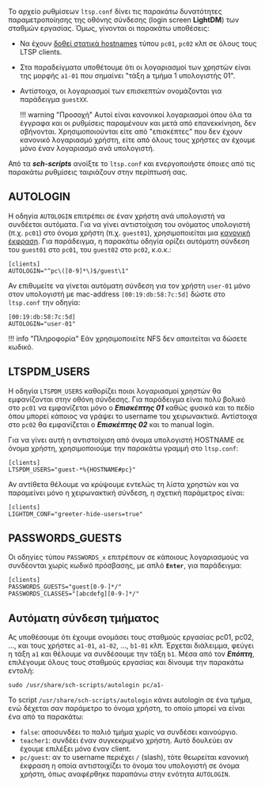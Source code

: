 Το αρχείο ρυθμίσεων `ltsp.conf` δίνει τις παρακάτω δυνατότητες
παραμετροποίησης της οθόνης σύνδεσης (login screen **LightDM**)
των σταθμών εργασίας. Όμως, γίνονται οι παρακάτω υποθέσεις:

  - Να έχουν [δοθεί στατικά hostnames](Στατικά_hostnames.md)
    τύπου `pc01`, `pc02` κλπ σε όλους τους LTSP clients.
  - Στα παραδείγματα υποθέτουμε ότι οι λογαριασμοί των χρηστών είναι της
    μορφής `a1-01` που σημαίνει "τάξη a τμήμα 1 υπολογιστής 01".
  - Αντίστοιχα, οι λογαριασμοί των επισκεπτών ονομάζονται για παράδειγμα
    `guestXX`.

    !!! warning "Προσοχή"
        Αυτοί είναι κανονικοί λογαριασμοί όπου όλα τα
        έγγραφα και οι ρυθμίσεις παραμένουν και μετά από επανεκκίνηση,
        δεν σβήνονται. Χρησιμοποιούνται είτε από "επισκέπτες" που δεν έχουν
        κανονικό λογαριασμό χρήστη, είτε από όλους τους χρήστες αν έχουμε
        μόνο έναν λογαριασμό ανά υπολογιστή.

Από τα ***sch-scripts*** ανοίξτε το `ltsp.conf` και ενεργοποιήστε όποιες από τις
παρακάτω ρυθμίσεις ταιριάζουν στην περίπτωσή σας.

## AUTOLOGIN

Η οδηγία `AUTOLOGIN` επιτρέπει σε έναν χρήστη ανά υπολογιστή να συνδέεται
αυτόματα. Για να γίνει αντιστοίχιση του ονόματος υπολογιστή (π.χ. `pc01`)
στο όνομα χρήστη (π.χ. `guest01`), χρησιμοποιείται μια [κανονική
έκφραση](https://en.wikipedia.org/wiki/Regular_expression). Για
παράδειγμα, η παρακάτω οδηγία ορίζει αυτόματη σύνδεση του `guest01` στο
`pc01`, του `guest02` στο `pc02`, κ.ο.κ.:

```title="ltsp.conf"
[clients]
AUTOLOGIN="^pc\([0-9]*\)$/guest\1"
```

Αν επιθυμείτε να γίνεται αυτόματη σύνδεση για τον χρήστη `user-01` μόνο
στον υπολογιστή με mac-address `[00:19:db:58:7c:5d]` δώστε στο
`ltsp.conf` την οδηγία:

```title="ltsp.conf"
[00:19:db:58:7c:5d]
AUTOLOGIN="user-01"
```

!!! info "Πληροφορία"
    Εάν χρησιμοποιείτε NFS δεν απαιτείται να δώσετε κωδικό.

## LTSPDM_USERS

Η οδηγία `LTSPDM_USERS` καθορίζει ποιοι λογαριασμοί χρηστών θα
εμφανίζονται στην οθόνη σύνδεσης. Για παράδειγμα είναι πολύ
βολικό στο `pc01` να εμφανίζεται μόνο ο ***Επισκέπτης 01*** καθώς φυσικά και
το πεδίο όπου μπορεί κάποιος να γράψει το username του χειρωνακτικά.
Αντίστοιχα στο `pc02` θα εμφανίζεται ο ***Επισκέπτης 02*** και το manual
login.

Για να γίνει αυτή η αντιστοίχιση από όνομα υπολογιστή HOSTNAME σε όνομα
χρήστη, χρησιμοποιούμε την παρακάτω γραμμή στο `ltsp.conf`:

```title="ltsp.conf"
[clients]
LTSPDM_USERS="guest-*%{HOSTNAME#pc}"
```

Αν αντίθετα θέλουμε να κρύψουμε εντελώς τη λίστα χρηστών και να
παραμείνει μόνο η χειρωνακτική σύνδεση, η σχετική παράμετρος
είναι:

```title="ltsp.conf"
[clients]
LIGHTDM_CONF="greeter-hide-users=true"
```

## PASSWORDS_GUESTS

Οι οδηγίες τύπου `PASSWORDS_x` επιτρέπουν σε κάποιους λογαριασμούς να
συνδέονται χωρίς κωδικό πρόσβασης, με απλό **`Enter`**, για παράδειγμα:

```title="ltsp.conf"
[clients]
PASSWORDS_GUESTS="guest[0-9-]*/"
PASSWORDS_CLASSES="[abcdefg][0-9-]*/"
```

## Αυτόματη σύνδεση τμήματος

Ας υποθέσουμε ότι έχουμε ονομάσει τους σταθμούς εργασίας pc01, pc02,
..., και τους χρήστες `a1-01`, `a1-02`, ..., `b1-01` κλπ.
Έρχεται διάλειμμα, φεύγει η τάξη `a1` και θέλουμε να συνδέσουμε την τάξη `b1`.
Μέσα από τον ***Επόπτη***, επιλέγουμε όλους τους σταθμούς εργασίας και δίνουμε την
παρακάτω εντολή:

```shell
sudo /usr/share/sch-scripts/autologin pc/a1-
```

Το script `/usr/share/sch-scripts/autologin` κάνει autologin σε ένα τμήμα,
ενώ δέχεται σαν παράμετρο το όνομα χρήστη, το οποίο μπορεί να είναι ένα
από τα παρακάτω:

  - `false`: αποσυνδέει το παλιό τμήμα χωρίς να συνδέσει καινούργιο.
  - `teacher1`: συνδέει έναν συγκεκριμένο χρήστη. Αυτό δουλεύει αν έχουμε
    επιλέξει μόνο έναν client.
  - `pc/guest`: αν το username περιέχει `/` (slash), τότε θεωρείται κανονική
    έκφραση η οποία αντιστοιχίζει το όνομα του υπολογιστή σε όνομα
    χρήστη, όπως αναφέρθηκε παραπάνω στην ενότητα `AUTOLOGIN`.
